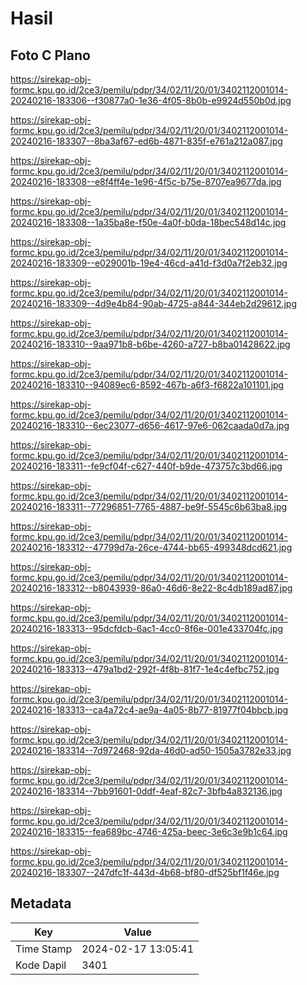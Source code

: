 # Hasil

## Foto C Plano

https://sirekap-obj-formc.kpu.go.id/2ce3/pemilu/pdpr/34/02/11/20/01/3402112001014-20240216-183306--f30877a0-1e36-4f05-8b0b-e9924d550b0d.jpg

https://sirekap-obj-formc.kpu.go.id/2ce3/pemilu/pdpr/34/02/11/20/01/3402112001014-20240216-183307--8ba3af67-ed6b-4871-835f-e761a212a087.jpg

https://sirekap-obj-formc.kpu.go.id/2ce3/pemilu/pdpr/34/02/11/20/01/3402112001014-20240216-183308--e8f4ff4e-1e96-4f5c-b75e-8707ea9677da.jpg

https://sirekap-obj-formc.kpu.go.id/2ce3/pemilu/pdpr/34/02/11/20/01/3402112001014-20240216-183308--1a35ba8e-f50e-4a0f-b0da-18bec548d14c.jpg

https://sirekap-obj-formc.kpu.go.id/2ce3/pemilu/pdpr/34/02/11/20/01/3402112001014-20240216-183309--e029001b-19e4-46cd-a41d-f3d0a7f2eb32.jpg

https://sirekap-obj-formc.kpu.go.id/2ce3/pemilu/pdpr/34/02/11/20/01/3402112001014-20240216-183309--4d9e4b84-90ab-4725-a844-344eb2d29612.jpg

https://sirekap-obj-formc.kpu.go.id/2ce3/pemilu/pdpr/34/02/11/20/01/3402112001014-20240216-183310--9aa971b8-b6be-4260-a727-b8ba01428622.jpg

https://sirekap-obj-formc.kpu.go.id/2ce3/pemilu/pdpr/34/02/11/20/01/3402112001014-20240216-183310--94089ec6-8592-467b-a6f3-f6822a101101.jpg

https://sirekap-obj-formc.kpu.go.id/2ce3/pemilu/pdpr/34/02/11/20/01/3402112001014-20240216-183310--6ec23077-d656-4617-97e6-062caada0d7a.jpg

https://sirekap-obj-formc.kpu.go.id/2ce3/pemilu/pdpr/34/02/11/20/01/3402112001014-20240216-183311--fe9cf04f-c627-440f-b9de-473757c3bd66.jpg

https://sirekap-obj-formc.kpu.go.id/2ce3/pemilu/pdpr/34/02/11/20/01/3402112001014-20240216-183311--77296851-7765-4887-be9f-5545c6b63ba8.jpg

https://sirekap-obj-formc.kpu.go.id/2ce3/pemilu/pdpr/34/02/11/20/01/3402112001014-20240216-183312--47799d7a-26ce-4744-bb65-499348dcd621.jpg

https://sirekap-obj-formc.kpu.go.id/2ce3/pemilu/pdpr/34/02/11/20/01/3402112001014-20240216-183312--b8043939-86a0-46d6-8e22-8c4db189ad87.jpg

https://sirekap-obj-formc.kpu.go.id/2ce3/pemilu/pdpr/34/02/11/20/01/3402112001014-20240216-183313--95dcfdcb-6ac1-4cc0-8f6e-001e433704fc.jpg

https://sirekap-obj-formc.kpu.go.id/2ce3/pemilu/pdpr/34/02/11/20/01/3402112001014-20240216-183313--479a1bd2-292f-4f8b-81f7-1e4c4efbc752.jpg

https://sirekap-obj-formc.kpu.go.id/2ce3/pemilu/pdpr/34/02/11/20/01/3402112001014-20240216-183313--ca4a72c4-ae9a-4a05-8b77-81977f04bbcb.jpg

https://sirekap-obj-formc.kpu.go.id/2ce3/pemilu/pdpr/34/02/11/20/01/3402112001014-20240216-183314--7d972468-92da-46d0-ad50-1505a3782e33.jpg

https://sirekap-obj-formc.kpu.go.id/2ce3/pemilu/pdpr/34/02/11/20/01/3402112001014-20240216-183314--7bb91601-0ddf-4eaf-82c7-3bfb4a832136.jpg

https://sirekap-obj-formc.kpu.go.id/2ce3/pemilu/pdpr/34/02/11/20/01/3402112001014-20240216-183315--fea689bc-4746-425a-beec-3e6c3e9b1c64.jpg

https://sirekap-obj-formc.kpu.go.id/2ce3/pemilu/pdpr/34/02/11/20/01/3402112001014-20240216-183307--247dfc1f-443d-4b68-bf80-df525bf1f46e.jpg


## Metadata

| Key        | Value               |
| ---------- | ------------------- |
| Time Stamp | 2024-02-17 13:05:41 |
| Kode Dapil | 3401                |



